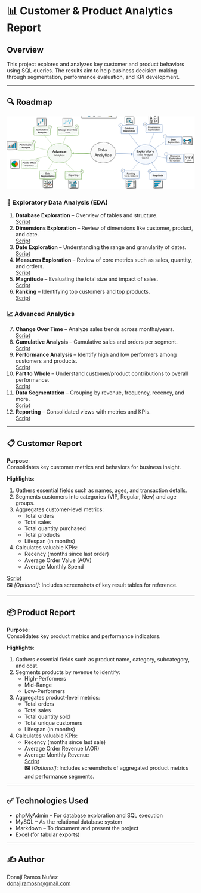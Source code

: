 # 📊 Customer & Product Analytics Report

## Overview
This project explores and analyzes key customer and product behaviors using SQL queries. The results aim to help business decision-making through segmentation, performance evaluation, and KPI development.

---

## 🔍 Roadmap

![alt text](<images/Project Roadmap.png>)



### 🧭 Exploratory Data Analysis (EDA)
1. **Database Exploration** – Overview of tables and structure.  
[Script](scripts/1_database_exploration.sql)
2. **Dimensions Exploration** – Review of dimensions like customer, product, and date.  
[Script](scripts/2_dimensions_exploration.sql)
3. **Date Exploration** – Understanding the range and granularity of dates.  
[Script](scripts/3_date_range_exploration.sql)
4. **Measures Exploration** – Review of core metrics such as sales, quantity, and orders.  
[Script](scripts/4_measures_exploration.sql)
5. **Magnitude** – Evaluating the total size and impact of sales.  
[Script](scripts/5_magnitude_analysis.sql)
6. **Ranking** – Identifying top customers and top products.  
[Script](scripts/6_ranking_analysis.sql)
### 📈 Advanced Analytics
7. **Change Over Time** – Analyze sales trends across months/years.  
[Script](scripts/7_change_over_time_analysis.sql)
8. **Cumulative Analysis** – Cumulative sales and orders per segment.  
[Script](scripts/8_cumulative_analysis.sql)
9. **Performance Analysis** – Identify high and low performers among customers and products.  
[Script](scripts/9_performance_analysis.sql)
10. **Part to Whole** – Understand customer/product contributions to overall performance.  
[Script](scripts/10_data_segmentation.sql)
11. **Data Segmentation** – Grouping by revenue, frequency, recency, and more.  
[Script](scripts/11_part_to_whole_analysis.sql)
12. **Reporting** – Consolidated views with metrics and KPIs.  
[Script](scripts/12_report_customers.sql)
---

## 📋 Customer Report

**Purpose**:  
Consolidates key customer metrics and behaviors for business insight.

**Highlights**:
1. Gathers essential fields such as names, ages, and transaction details.
2. Segments customers into categories (VIP, Regular, New) and age groups.
3. Aggregates customer-level metrics:
   - Total orders  
   - Total sales  
   - Total quantity purchased  
   - Total products  
   - Lifespan (in months)
4. Calculates valuable KPIs:
   - Recency (months since last order)  
   - Average Order Value (AOV)  
   - Average Monthly Spend  

[Script](scripts/12_report_customers.sql)  
🖼️ *[Optional]*: Includes screenshots of key result tables for reference.

---

## 📦 Product Report

**Purpose**:  
Consolidates key product metrics and performance indicators.

**Highlights**:
1. Gathers essential fields such as product name, category, subcategory, and cost.
2. Segments products by revenue to identify:
   - High-Performers  
   - Mid-Range  
   - Low-Performers
3. Aggregates product-level metrics:
   - Total orders  
   - Total sales  
   - Total quantity sold  
   - Total unique customers  
   - Lifespan (in months)
4. Calculates valuable KPIs:
   - Recency (months since last sale)  
   - Average Order Revenue (AOR)  
   - Average Monthly Revenue  
[Script](scripts/13_report_products.sql)  
🖼️ *[Optional]*: Includes screenshots of aggregated product metrics and performance segments.

---

## ✅ Technologies Used
- phpMyAdmin – For database exploration and SQL execution
- MySQL – As the relational database system
- Markdown – To document and present the project
- Excel (for tabular exports)



---

## ✍️ Author
Donají Ramos Nuñez  
donajiramosn@gmail.com

